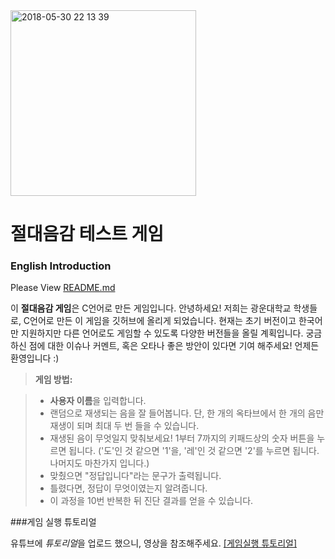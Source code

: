 <img width="297" alt="2018-05-30 22 13 39" src="https://user-images.githubusercontent.com/38921656/40873359-58ce0f62-664e-11e8-8d8b-5d8a76cd67df.PNG">

# 절대음감 테스트 게임

### English Introduction
Please View [README.md](https://github.com/kw-ic17/absolute-pitch-game/blob/master/README.md)

이 **절대음감 게임**은 C언어로 만든 게임입니다.
안녕하세요! 저희는 광운대학교 학생들로, C언어로 만든 이 게임을 깃허브에 올리게 되었습니다.
현재는 초기 버전이고 한국어만 지원하지만 다른 언어로도 게임할 수 있도록 다양한 버전들을 올릴 계획입니다.
궁금하신 점에 대한 이슈나 커멘트, 혹은 오타나 좋은 방안이 있다면 기여 해주세요! 언제든 환영입니다 :)

> **게임 방법:**

>- **사용자 이름**을 입력합니다.
>- 랜덤으로 재생되는 음을 잘 들어봅니다. 단, 한 개의 옥타브에서 한 개의 음만 재생이 되며 최대 두 번 들을 수 있습니다.
>- 재생된 음이 무엇일지 맞춰보세요! 1부터 7까지의 키패드상의 숫자 버튼을 누르면 됩니다.
('도'인 것 같으면 '1'을, '레'인 것 같으면 '2'를 누르면 됩니다. 나머지도 마찬가지 입니다.)
>- 맞췄으면 "정답입니다"라는 문구가 출력됩니다.
>- 틀렸다면, 정답이 무엇이였는지 알려줍니다.
>- 이 과정을 10번 반복한 뒤 진단 결과를 얻을 수 있습니다.

###게임 실행 튜토리얼

유튜브에 *튜토리얼*을 업로드 했으니, 영상을 참조해주세요. [[게임실행 튜토리얼]](https://youtu.be/yx47QUXCJMA)
